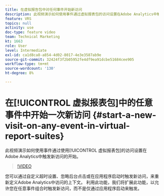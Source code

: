 ```yaml
---
title: 在虚拟报告包中对任何事件开始新访问
description: 此视频演示如何使用事件通过虚拟报表包的访问设置在Adobe Analytics中触发新访问的开始。
feature: VRS
topics: null
activity: use
doc-type: feature video
team: Technical Marketing
kt: 1663
role: User
level: Intermediate
exl-id: ca1d8ca8-a854-4d02-8017-4e3e3587ab9e
source-git-commit: 32424f3f2b05952fe4df9ea91dcbe51684cee905
workflow-type: tm+mt
source-wordcount: '130'
ht-degree: 8%

---
```


# 在[!UICONTROL 虚拟报表包]中的任意事件中开始一次新访问 {#start-a-new-visit-on-any-event-in-virtual-report-suites}

此视频演示如何使用事件通过使用[!UICONTROL 虚拟报表包]的访问设置在Adobe Analytics中触发新访问的开始。

>[!VIDEO](https://video.tv.adobe.com/v/23129/?quality=12)

您可以通过自定义超时设置、忽略后台点击或在应用程序启动时触发新访问，来重新定义Adobe Analytics中访问的上下文。 利用此功能，我们将扩展此功能，以允许您在任意事件组合时触发新访问，而不是仅通过应用程序启动来触发。
